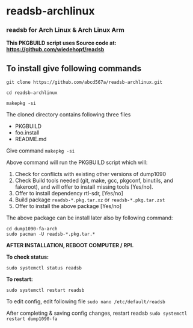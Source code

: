 # readsb-archlinux


### readsb for Arch Linux & Arch Linux Arm
**This PKGBUILD script uses Source code at: https://github.com/wiedehopf/readsb**

## To install give following commands  </br>
```
git clone https://github.com/abcd567a/readsb-archlinux.git

cd readsb-archlinux

makepkg -si

```

The cloned directory contains following three files

- PKGBUILD
- foo.install
- README.md

Give command `makepkg -si `

Above command will run the PKGBUILD script which will: 

1. Check for conflicts with existing other versions of dump1090
2. Check Build tools needed (git, make, gcc, pkgconf, binutils, and fakeroot), and will offer to install missing tools [Yes/no]. 
3. Offer to install dependency rtl-sdr, [Yes/no]
4. Build package `readsb-*.pkg.tar.xz` or `readsb-*.pkg.tar.zst`
5. Offer to install the above package [Yes/no]

The above package can be install later also by following command:
```
cd dump1090-fa-arch 
sudo pacman -U readsb-*.pkg.tar.*
```
**AFTER INSTALLATION, REBOOT COMPUTER / RPI.**

**To check status:**
```
sudo systemctl status readsb
```

**To restart:**
```
sudo systemctl restart readsb
```
To edit config, edit following file
`sudo nano /etc/default/readsb  `   </br>

After completing & saving config changes, restart readsb
`sudo systemctl restart dump1090-fa `  </br>

</br></br>
